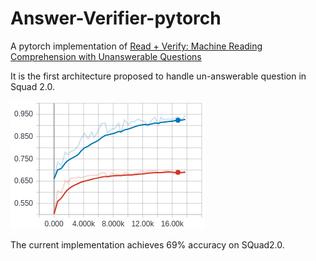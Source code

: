 # Answer-Verifier-pytorch
A pytorch implementation of [Read + Verify: Machine Reading Comprehension
with Unanswerable Questions](https://arxiv.org/pdf/1808.05759.pdf)

It is the first architecture proposed to handle un-answerable question in Squad 2.0.

![](imgs/accuracy.png)

The current implementation achieves 69% accuracy on SQuad2.0.
